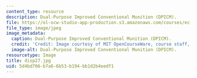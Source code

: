 ```yaml
---
content_type: resource
description: Dual-Purpose Improved Conventional Munition (DPICM).
file: https://ol-ocw-studio-app-production.s3.amazonaws.com/courses/ec-s06-design-for-demining-spring-2007/5d4bd706b7a66b53b194bb1d2b4eedf1_disp27.jpg
file_type: image/jpeg
image_metadata:
  caption: Dual-Purpose Improved Conventional Munition (DPICM).
  credit: 'Credit: Image courtesy of MIT OpenCourseWare, course staff, and students.'
  image-alt: Dual-Purpose Improved Conventional Munition (DPICM).
resourcetype: Image
title: disp27.jpg
uid: 5d4bd706-b7a6-6b53-b194-bb1d2b4eedf1
---
```

